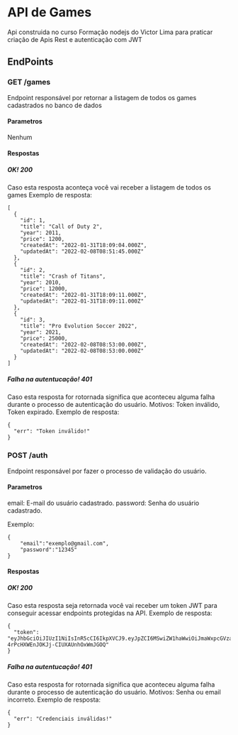 # API de Games

Api construida no curso Formação nodejs do Victor Lima para praticar criação de Apis Rest e autenticação com JWT

## EndPoints

### GET /games

Endpoint responsável por retornar a listagem de todos os games cadastrados no banco de dados

#### Parametros

Nenhum

#### Respostas

##### OK! 200

Caso esta resposta aconteça você vai receber a listagem de todos os games
Exemplo de resposta:

```
[
  {
    "id": 1,
    "title": "Call of Duty 2",
    "year": 2011,
    "price": 1200,
    "createdAt": "2022-01-31T18:09:04.000Z",
    "updatedAt": "2022-02-08T08:51:45.000Z"
  },
  {
    "id": 2,
    "title": "Crash of Titans",
    "year": 2010,
    "price": 12000,
    "createdAt": "2022-01-31T18:09:11.000Z",
    "updatedAt": "2022-01-31T18:09:11.000Z"
  },
  {
    "id": 3,
    "title": "Pro Evolution Soccer 2022",
    "year": 2021,
    "price": 25000,
    "createdAt": "2022-02-08T08:53:00.000Z",
    "updatedAt": "2022-02-08T08:53:00.000Z"
  }
]
```

##### Falha na autentucação! 401

Caso esta resposta for rotornada significa que aconteceu alguma falha durante o processo de autenticação do usuário. Motivos: Token inválido, Token expirado.
Exemplo de resposta:

```
{
  "err": "Token inválido!"
}
```



### POST /auth

Endpoint responsável por fazer o processo de validação do usuário.

#### Parametros

email: E-mail do usuário cadastrado.
password: Senha do usuário cadastrado.

Exemplo:

```
{
	"email":"exemplo@gmail.com",
	"password":"12345"
}
```

#### Respostas

##### OK! 200

Caso esta resposta seja retornada você vai receber um token JWT para conseguir acessar endpoints protegidas na API.
Exemplo de resposta:

```
{
  "token": "eyJhbGciOiJIUzI1NiIsInR5cCI6IkpXVCJ9.eyJpZCI6MSwiZW1haWwiOiJmaWxpcGVzaXNzYWxhMTRAZ21haWwuY29tIiwiaWF0IjoxNjQ0OTI5Nzk1LCJleHAiOjE2NDUxMDI1OTV9.cBTJVZbsxMf-4rPcHXWEnJOKJj-CIUXAUnhOxWmJGOQ"
}
```

##### Falha na autentucação! 401

Caso esta resposta for rotornada significa que aconteceu alguma falha durante o processo de autenticação do usuário. Motivos: Senha ou email incorreto.
Exemplo de resposta:

```
{
  "err": "Credenciais inválidas!"
}
```
